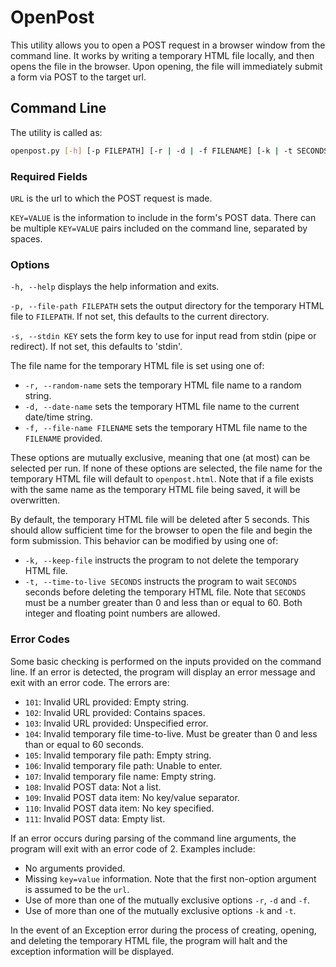 # OpenPost

This utility allows you to open a POST request in a browser window from the command line.  It works by writing a temporary HTML file locally, and then opens the file in the browser.  Upon opening, the file will immediately submit a form via POST to the target url.

## Command Line

The utility is called as:

```sh
openpost.py [-h] [-p FILEPATH] [-r | -d | -f FILENAME] [-k | -t SECONDS] URL KEY=VALUE [KEY=VALUE ...]
```

### Required Fields

`URL` is the url to which the POST request is made.

`KEY=VALUE` is the information to include in the form's POST data.  There can be multiple `KEY=VALUE` pairs included on the command line, separated by spaces.

### Options

`-h, --help` displays the help information and exits.

`-p, --file-path FILEPATH` sets the output directory for the temporary HTML file to `FILEPATH`.  If not set, this defaults to the current directory.

`-s, --stdin KEY` sets the form key to use for input read from stdin (pipe or redirect).  If not set, this defaults to 'stdin'.

The file name for the temporary HTML file is set using one of:

- `-r, --random-name` sets the temporary HTML file name to a random string.
- `-d, --date-name` sets the temporary HTML file name to the current date/time string.
- `-f, --file-name FILENAME` sets the temporary HTML file name to the `FILENAME` provided.

These options are mutually exclusive, meaning that one (at most) can be selected per run. If none of these options are selected, the file name for the temporary HTML file will default to `openpost.html`.  Note that if a file exists with the same name as the temporary HTML file being saved, it will be overwritten.

By default, the temporary HTML file will be deleted after 5 seconds.  This should allow sufficient time for the browser to open the file and begin the form submission.  This behavior can be modified by using one of:

- `-k, --keep-file` instructs the program to not delete the temporary HTML file.
- `-t, --time-to-live SECONDS` instructs the program to wait `SECONDS` seconds before deleting the temporary HTML file.  Note that `SECONDS` must be a number greater than 0 and less than or equal to 60.  Both integer and floating point numbers are allowed.

### Error Codes

Some basic checking is performed on the inputs provided on the command line.  If an error is detected, the program will display an error message and exit with an error code.  The errors are:

- `101`: Invalid URL provided: Empty string.
- `102`: Invalid URL provided: Contains spaces.
- `103`: Invalid URL provided: Unspecified error.
- `104`: Invalid temporary file time-to-live.  Must be greater than 0 and less than or equal to 60 seconds.
- `105`: Invalid temporary file path: Empty string.
- `106`: Invalid temporary file path: Unable to enter.
- `107`: Invalid temporary file name: Empty string.
- `108`: Invalid POST data: Not a list.
- `109`: Invalid POST data item: No key/value separator.
- `110`: Invalid POST data item: No key specified.
- `111`: Invalid POST data: Empty list.

If an error occurs during parsing of the command line arguments, the program will exit with an error code of 2.  Examples include:

- No arguments provided.
- Missing `key=value` information.  Note that the first non-option argument is assumed to be the `url`.
- Use of more than one of the mutually exclusive options `-r`, `-d` and `-f`.
- Use of more than one of the mutually exclusive options `-k` and `-t`.

In the event of an Exception error during the process of creating, opening, and deleting the temporary HTML file, the program will halt and the exception information will be displayed.
